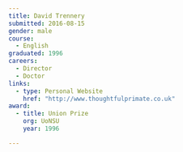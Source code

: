 ```yaml
---
title: David Trennery
submitted: 2016-08-15
gender: male
course:
  - English
graduated: 1996
careers:
  - Director
  - Doctor
links:
  - type: Personal Website
    href: "http://www.thoughtfulprimate.co.uk"
award: 
  - title: Union Prize
    org: UoNSU
    year: 1996 

---
```

